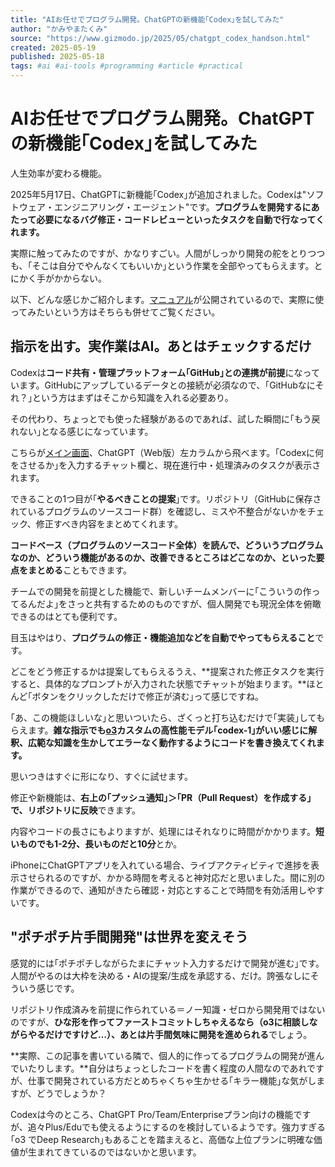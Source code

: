 ```yaml
---
title: "AIお任せでプログラム開発。ChatGPTの新機能｢Codex｣を試してみた"
author: "かみやまたくみ"
source: "https://www.gizmodo.jp/2025/05/chatgpt_codex_handson.html"
created: 2025-05-19
published: 2025-05-18
tags: #ai #ai-tools #programming #article #practical
---
```


# AIお任せでプログラム開発。ChatGPTの新機能｢Codex｣を試してみた

人生効率が変わる機能。

2025年5月17日、ChatGPTに新機能｢Codex｣が追加されました。Codexは"ソフトウェア・エンジニアリング・エージェント"です。**プログラムを開発するにあたって必要になるバグ修正・コードレビューといったタスクを自動で行なってくれます。**

実際に触ってみたのですが、かなりすごい。人間がしっかり開発の舵をとりつつも、｢そこは自分でやんなくてもいいか｣という作業を全部やってもらえます。とにかく手がかからない。

以下、どんな感じかご紹介します。[マニュアル](https://platform.openai.com/docs/codex)が公開されているので、実際に使ってみたいという方はそちらも併せてご覧ください。

## 指示を出す。実作業はAI。あとはチェックするだけ

Codexは**コード共有・管理プラットフォーム｢GitHub｣との連携が前提**になっています。GitHubにアップしているデータとの接続が必須なので、｢GitHubなにそれ？｣という方はまずはそこから知識を入れる必要あり。

その代わり、ちょっとでも使った経験があるのであれば、試した瞬間に｢もう戻れない｣となる感じになっています。

こちらが[メイン画面](https://chatgpt.com/codex/)、ChatGPT（Web版）左カラムから飛べます。｢Codexに何をさせるか｣を入力するチャット欄と、現在進行中・処理済みのタスクが表示されます。

できることの1つ目が｢**やるべきことの提案**｣です。リポジトリ（GitHubに保存されているプログラムのソースコード群）を確認し、ミスや不整合がないかをチェック、修正すべき内容をまとめてくれます。

**コードベース（プログラムのソースコード全体）を読んで、どういうプログラムなのか、どういう機能があるのか、改善できるところはどこなのか、といった要点をまとめる**こともできます。

チームでの開発を前提とした機能で、新しいチームメンバーに｢こういうの作ってるんだよ｣をさっと共有するためのものですが、個人開発でも現況全体を俯瞰できるのはとても便利です。

目玉はやはり、**プログラムの修正・機能追加などを自動でやってもらえること**です。

どこをどう修正するかは提案してもらえるうえ、**提案された修正タスクを実行すると、具体的なプロンプトが入力された状態でチャットが始まります。**ほとんど｢ボタンをクリックしただけで修正が済む｣って感じですね。

｢あ、この機能ほしいな｣と思いついたら、ざくっと打ち込むだけで｢実装｣してもらえます。**雑な指示でも[o3](https://www.gizmodo.jp/2025/04/o3_4o_mini.html)カスタムの高性能モデル｢codex-1｣がいい感じに解釈、広範な知識を生かしてエラーなく動作するようにコードを書き換えてくれます。**

思いつきはすぐに形になり、すぐに試せます。

修正や新機能は、**右上の｢プッシュ通知｣＞｢PR（Pull Request）を作成する｣で、リポジトリに反映**できます。

内容やコードの長さにもよりますが、処理にはそれなりに時間がかかります。**短いものでも1-2分、長いものだと10分**とか。

iPhoneにChatGPTアプリを入れている場合、ライブアクティビティで進捗を表示させられるのですが、かかる時間を考えると神対応だと思いました。間に別の作業ができるので、通知がきたら確認・対応とすることで時間を有効活用しやすいです。

## "ポチポチ片手間開発"は世界を変えそう

感覚的には｢ポチポチしながらたまにチャット入力するだけで開発が進む｣です。人間がやるのは大枠を決める・AIの提案/生成を承認する、だけ。誇張なしにそういう感じです。

リポジトリ作成済みを前提に作られている＝ノー知識・ゼロから開発用ではないのですが、**ひな形を作ってファーストコミットしちゃえるなら（o3に相談しながらやるだけですけど…）、あとは片手間気味に開発を進められる**でしょう。

**実際、この記事を書いている隣で、個人的に作ってるプログラムの開発が進んでいたりします。**自分はちょっとしたコードを書く程度の人間なのであれですが、仕事で開発されている方だとめちゃくちゃ生かせる｢キラー機能｣な気がしますが、どうでしょうか？

Codexは今のところ、ChatGPT Pro/Team/Enterpriseプラン向けの機能ですが、追々Plus/Eduでも使えるようにするのを検討しているようです。強力すぎる｢o3 でDeep Research｣もあることを踏まえると、高価な上位プランに明確な価値が生まれてきているのではないかと思います。 